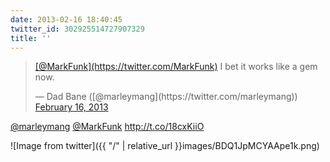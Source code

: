 ```yaml
---
date: 2013-02-16 18:40:45
twitter_id: 302925514727907329
title: ''
---
```


<blockquote class="twitter-tweet"><p lang="en" dir="ltr"><a href="https://twitter.com/MarkFunk?ref_src=twsrc%5Etfw">[@MarkFunk](https://twitter.com/MarkFunk)</a> I bet it works like a gem now.</p>&mdash; Dad Bane ([@marleymang](https://twitter.com/marleymang)) <a href="https://twitter.com/marleymang/status/302922284618887168?ref_src=twsrc%5Etfw">February 16, 2013</a></blockquote>
<script async src="https://platform.twitter.com/widgets.js" charset="utf-8"></script>

[@marleymang](https://twitter.com/marleymang) [@MarkFunk](https://twitter.com/MarkFunk) http://t.co/18cxKiiO

![Image from twitter]({{ "/" | relative_url  }}images/BDQ1JpMCYAApe1k.png)
